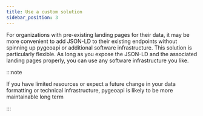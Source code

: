 ```yaml
---
title: Use a custom solution
sidebar_position: 3
---
```



For organizations with pre-existing landing pages for their data, it may be more convenient to add JSON-LD to their existing endpoints without spinning up pygeoapi or additional software infrastructure. This solution is particularly flexible. As long as you expose the JSON-LD and the associated landing pages properly, you can use any software infrastructure you like.


:::note

If you have limited resources or expect a future change in your data formatting or technical infrastructure, pygeoapi is likely to be more maintainable long term

:::